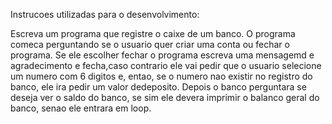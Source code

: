 Instrucoes utilizadas para o desenvolvimento: 

Escreva um programa que registre o caixe de um banco. O programa comeca perguntando se o usuario quer criar uma conta ou fechar o programa. 
Se ele escolher fechar o programa escreva uma mensagemd e agradecimento e fecha,caso contrario ele vai pedir que o usuario selecione um numero com 6 digitos e, entao, se o numero nao existir no registro do banco, ele ira pedir um valor dedeposito.
Depois o banco perguntara se deseja ver o saldo do banco, se sim ele devera imprimir o balanco geral do banco, senao ele entrara em loop.
